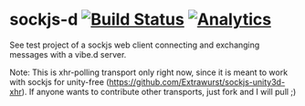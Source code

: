 sockjs-d [![Build Status](https://api.travis-ci.org/Extrawurst/sockjs-d.png)](https://travis-ci.org/Extrawurst/sockjs-d) [![Analytics](https://ga-beacon.appspot.com/UA-49903757-1/sockjs-d/readme)](https://github.com/Extrawurst/sockjs-d)
========

See test project of a sockjs web client connecting and exchanging messages with a vibe.d server.

Note:
This is xhr-polling transport only right now, since it is meant to work with 
sockjs for unity-free (https://github.com/Extrawurst/sockjs-unity3d-xhr).
If anyone wants to contribute other transports, just fork and I will pull ;)
